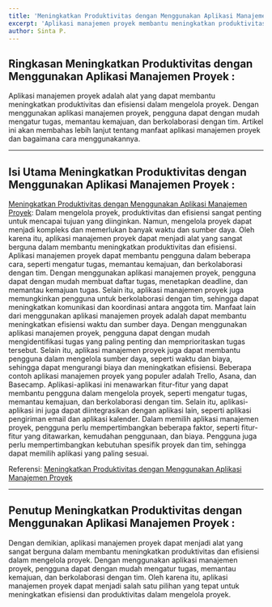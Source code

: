 ```yaml
---
title: 'Meningkatkan Produktivitas dengan Menggunakan Aplikasi Manajemen Proyek'
excerpt: 'Aplikasi manajemen proyek membantu meningkatkan produktivitas dan efisiensi dalam mengelola proyek. Meningkatkan Produktivitas dengan Menggunakan Aplikasi Manajemen Proyek'
author: Sinta P.
---
```


## Ringkasan Meningkatkan Produktivitas dengan Menggunakan Aplikasi Manajemen Proyek :

Aplikasi manajemen proyek adalah alat yang dapat membantu meningkatkan produktivitas dan efisiensi dalam mengelola proyek. Dengan menggunakan aplikasi manajemen proyek, pengguna dapat dengan mudah mengatur tugas, memantau kemajuan, dan berkolaborasi dengan tim. Artikel ini akan membahas lebih lanjut tentang manfaat aplikasi manajemen proyek dan bagaimana cara menggunakannya.

---

## Isi Utama Meningkatkan Produktivitas dengan Menggunakan Aplikasi Manajemen Proyek :

[Meningkatkan Produktivitas dengan Menggunakan Aplikasi Manajemen Proyek](https://paratonsp.my.id): Dalam mengelola proyek, produktivitas dan efisiensi sangat penting untuk mencapai tujuan yang diinginkan. Namun, mengelola proyek dapat menjadi kompleks dan memerlukan banyak waktu dan sumber daya. Oleh karena itu, aplikasi manajemen proyek dapat menjadi alat yang sangat berguna dalam membantu meningkatkan produktivitas dan efisiensi.
Aplikasi manajemen proyek dapat membantu pengguna dalam beberapa cara, seperti mengatur tugas, memantau kemajuan, dan berkolaborasi dengan tim. Dengan menggunakan aplikasi manajemen proyek, pengguna dapat dengan mudah membuat daftar tugas, menetapkan deadline, dan memantau kemajuan tugas. Selain itu, aplikasi manajemen proyek juga memungkinkan pengguna untuk berkolaborasi dengan tim, sehingga dapat meningkatkan komunikasi dan koordinasi antara anggota tim.
Manfaat lain dari menggunakan aplikasi manajemen proyek adalah dapat membantu meningkatkan efisiensi waktu dan sumber daya. Dengan menggunakan aplikasi manajemen proyek, pengguna dapat dengan mudah mengidentifikasi tugas yang paling penting dan memprioritaskan tugas tersebut. Selain itu, aplikasi manajemen proyek juga dapat membantu pengguna dalam mengelola sumber daya, seperti waktu dan biaya, sehingga dapat mengurangi biaya dan meningkatkan efisiensi.
Beberapa contoh aplikasi manajemen proyek yang populer adalah Trello, Asana, dan Basecamp. Aplikasi-aplikasi ini menawarkan fitur-fitur yang dapat membantu pengguna dalam mengelola proyek, seperti mengatur tugas, memantau kemajuan, dan berkolaborasi dengan tim. Selain itu, aplikasi-aplikasi ini juga dapat diintegrasikan dengan aplikasi lain, seperti aplikasi pengiriman email dan aplikasi kalender.
Dalam memilih aplikasi manajemen proyek, pengguna perlu mempertimbangkan beberapa faktor, seperti fitur-fitur yang ditawarkan, kemudahan penggunaan, dan biaya. Pengguna juga perlu mempertimbangkan kebutuhan spesifik proyek dan tim, sehingga dapat memilih aplikasi yang paling sesuai.

Referensi: [Meningkatkan Produktivitas dengan Menggunakan Aplikasi Manajemen Proyek](https://paratonsp.my.id)

---

## Penutup Meningkatkan Produktivitas dengan Menggunakan Aplikasi Manajemen Proyek :

Dengan demikian, aplikasi manajemen proyek dapat menjadi alat yang sangat berguna dalam membantu meningkatkan produktivitas dan efisiensi dalam mengelola proyek. Dengan menggunakan aplikasi manajemen proyek, pengguna dapat dengan mudah mengatur tugas, memantau kemajuan, dan berkolaborasi dengan tim. Oleh karena itu, aplikasi manajemen proyek dapat menjadi salah satu pilihan yang tepat untuk meningkatkan efisiensi dan produktivitas dalam mengelola proyek.
